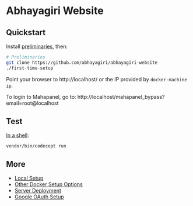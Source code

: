 # Abhayagiri Website

## Quickstart

Install [preliminaries](README.Setup.md), then:

```sh
# Preliminaries
git clone https://github.com/abhayagiri/abhayagiri-website
./first-time-setup
```

Point your browser to http://localhost/ or the IP provided by `docker-machine ip`.

To login to Mahapanel, go to: http://localhost/mahapanel_bypass?email=root@localhost

## Test

[In a shell](README.Docker.md#shell):

```
vendor/bin/codecept run
```

## More

- [Local Setup](README.Setup.md)
- [Other Docker Setup Options](README.Docker.md)
- [Server Deployment](README.Deploy.md)
- [Google OAuth Setup](README.Setup.md#google-oauth)
